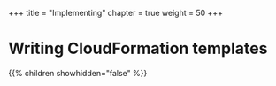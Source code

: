 +++
title = "Implementing"
chapter = true
weight = 50
+++

# Writing CloudFormation templates

{{% children showhidden="false" %}}



